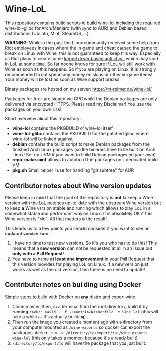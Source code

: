 Wine-LoL
========

This repository contains build scripts to build wine-lol including the required wine-lol–glibc for Arch/Manjaro (with sync to AUR) and Debian based distributions (Ubuntu, Mint, SteamOS, ...).

**WARNING**: While in the past the Linux community received some help from Riot employees in cases where the in-game anti cheat caused the game to break on Linux with Wine, this is not guaranteed to keep this way. Especially as Riot plans to create some [kernel driver based anti cheat](https://eune.leagueoflegends.com/en-pl/news/dev/dev-null-anti-cheat-kernel-driver/) which may land in LoL at some time. So far noone knows for sure if LoL will still work with Wine as soon as this happens. So if you are playing on Linux, it is strongly recommended to not spend any money on skins or other in-game items! Your money will be lost as soon as Wine support breaks.

Binary packages are hosted on my server: https://m-reimer.de/wine-lol/

Packages for Arch are signed via GPG while the Debian packages are only delivered via encrypted HTTPS. Please read my Disclaimer! You use the packages on your own risk!

Short overview about this repository:

- **wine-lol** contains the PKGBUILD of wine-lol itself
- **wine-lol-glibc** contains the PKGBUILD for the patched glibc where wine-lol will be linked against
- **debian** contains the build script to make Debian packages from the finished Arch Linux packages (so the binaries have to be built on Arch Linux! Set up a VM if you want to build Debian packages on your own)
- **repo-make.conf** allows to autobuild the packages on a dedicated build VM
- **pkg.sh** Small helper I use for handling "git subtree" for AUR

Contributor notes about Wine version updates
--------------------------------------------

Please keep in mind that the goal of this repository is **not** to keep a Wine version with the LoL patches up-to-date with the upstream Wine version but to keep **a** Wine version stable and running which allows to play LoL in a somewhat stable and performant way on Linux. It is absolutely OK if this Wine version is "old". All that matters is the result!

This leads us to a few points you should consider if you want to see an updated version here:
1. I have no time to test new versions. So it's you who has to do this! This means that a **new version** can not be requested at all in an Issue but **only with a Pull Request**!
2. You have to name **at least one improvement** in your Pull Request that this version provides for playing LoL on Linux. If a new version just works as well as the old version, then there is no need to update!

Contributer notes on building using Docker
---
Simple steps to build with Docker on **any** distro and export wine:
1. Clone master, then, in a terminal from the root directory, build it by running
`docker build . -f ./contrib/Dockerfile -t wine-lol` (this will take a while as it's actually building).
2. Then run the image you created a moment ago with a directory from your computer mounted as `/wine-exports` so docker can export the packages:
`docker run -v /directory/to/export/to:/wine-exports wine-lol` (this only takes a moment because it's already built)
3. `/directory/to/export/to` will have the package that you just built.